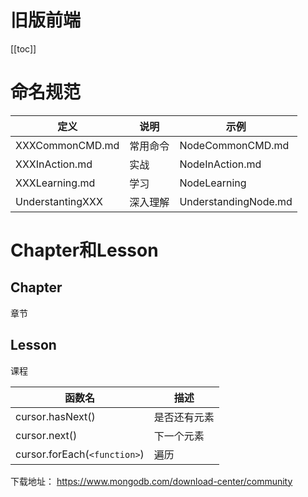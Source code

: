 # 旧版前端

[[toc]]

# 命名规范

| 定义               | 说明   | 示例                   |
|------------------|------|----------------------|
| XXXCommonCMD.md  | 常用命令 | NodeCommonCMD.md     |
| XXXInAction.md   | 实战   | NodeInAction.md      |
| XXXLearning.md   | 学习   | NodeLearning         |
| UnderstantingXXX | 深入理解 | UnderstandingNode.md |

# Chapter和Lesson

## Chapter

章节

## Lesson

课程

| 函数名                          | 描述     |
|------------------------------|--------|
| cursor.hasNext()             | 是否还有元素 |
| cursor.next()                | 下一个元素  |
| cursor.forEach(`<function>`) | 遍历     |

下载地址： https://www.mongodb.com/download-center/community